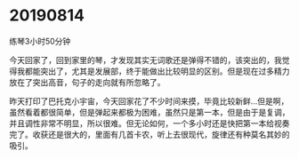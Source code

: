 # 20190814

练琴3小时50分钟

今天回家了，回到家里的琴，才发现其实无词歌还是弹得不错的，该突出的，我觉得我都能突出了，尤其是发展部，终于能做出比较明显的区别。但是现在过多精力放在了突出高音，句子的走向就有所忽略了。

昨天打印了巴托克小宇宙，今天回家花了不少时间来摸，毕竟比较新鲜...但是啊，虽然看着都很简单，但是弹起来都极为困难，虽然只是第一本，但是由于是复调，并且调性非常不明显，所以很难。但无论如何，一个多小时还是快把第一本给视奏完了。收获还是很大的，里面有几首卡农，听上去很现代，旋律还有种莫名其妙的吸引。
